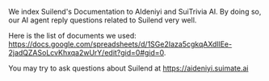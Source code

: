 We index Suilend's Documentation to AIdeniyi and SuiTrivia AI. By doing so, our AI agent reply questions related to Suilend very well.

Here is the list of documents we used: https://docs.google.com/spreadsheets/d/1SGe2Iaza5cgkqAXdllEe-2jadQZASoLcvKhxqa2wUrY/edit?gid=0#gid=0.

You may try to ask questions about Suilend at https://aideniyi.suimate.ai
